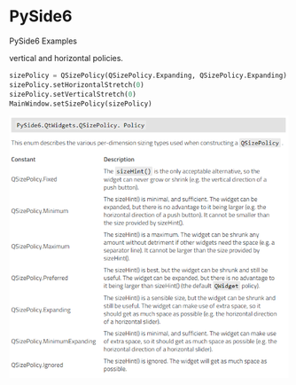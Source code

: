 # PySide6
PySide6 Examples

vertical and horizontal policies.
```python
sizePolicy = QSizePolicy(QSizePolicy.Expanding, QSizePolicy.Expanding)
sizePolicy.setHorizontalStretch(0)
sizePolicy.setVerticalStretch(0)
MainWindow.setSizePolicy(sizePolicy)
```
![Policies](https://github.com/brent-stone/PySide6/blob/main/images/Horizontal_Vertical_Policies.PNG?raw=true)
